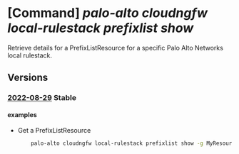 # [Command] _palo-alto cloudngfw local-rulestack prefixlist show_

Retrieve details for a PrefixListResource for a specific Palo Alto Networks local rulestack.

## Versions

### [2022-08-29](/Resources/mgmt-plane/L3N1YnNjcmlwdGlvbnMve30vcmVzb3VyY2Vncm91cHMve30vcHJvdmlkZXJzL3BhbG9hbHRvbmV0d29ya3MuY2xvdWRuZ2Z3L2xvY2FscnVsZXN0YWNrcy97fS9wcmVmaXhsaXN0cy97fQ==/2022-08-29.xml) **Stable**

<!-- mgmt-plane /subscriptions/{}/resourcegroups/{}/providers/paloaltonetworks.cloudngfw/localrulestacks/{}/prefixlists/{} 2022-08-29 -->

#### examples

- Get a PrefixListResource
    ```bash
        palo-alto cloudngfw local-rulestack prefixlist show -g MyResourceGroup --local-rulestack-name MyLocalRulestacks --name MyPrefixlist
    ```
